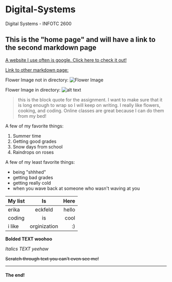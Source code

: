# Digital-Systems
Digital Systems - INFOTC 2600

## This is the "home page" and will have a link to the second markdown page

[A website I use often is google. Click here to check it out!](https://www.google.com)

[Link to other markdown page:](https://www.google.com)

Flower Image not in directory: 
![Flower Image](https://upload.wikimedia.org/wikipedia/en/3/3f/Oxalis_tetraphylla_flower.jpg "Flower image")

Flower Image in directory:
![alt text](https://www.pexels.com/photo/red-dahlia-flower-60597/ "Flower image")

> this is the block quote for the assignment. I want to make sure that it is long enough to wrap so I will keep on writing. I really like flowers, cooking, and coding. Online classes are great because I can do them from my bed!

A few of my favorite things:
1. Summer time
2. Getting good grades
4. Snow days from school
5. Raindrops on roses

A few of my least favorite things:
* being "shhhed"
* getting bad grades
* getting really cold
* when you wave back at someone who wasn't waving at you

| My list       | Is            | Here  |
| ------------- |:-------------:| -----:|
| erika         | eckfeld       | hello |
| coding        | is            |  cool |
| i like        | orginization  |    :) |

**Bolded TEXT woohoo**

*Italics TEXT yeehaw*

~~Scratch through text you can't even see me!~~

---

#### The end!




